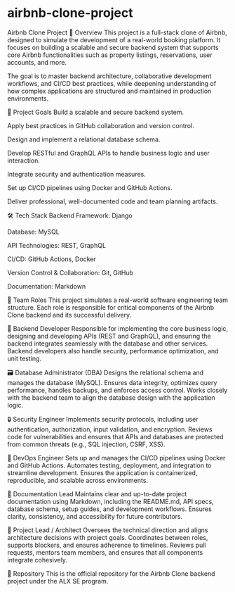 # airbnb-clone-project
Airbnb Clone Project
📌 Overview
This project is a full-stack clone of Airbnb, designed to simulate the development of a real-world booking platform. It focuses on building a scalable and secure backend system that supports core Airbnb functionalities such as property listings, reservations, user accounts, and more.

The goal is to master backend architecture, collaborative development workflows, and CI/CD best practices, while deepening understanding of how complex applications are structured and maintained in production environments.

🎯 Project Goals
Build a scalable and secure backend system.

Apply best practices in GitHub collaboration and version control.

Design and implement a relational database schema.

Develop RESTful and GraphQL APIs to handle business logic and user interaction.

Integrate security and authentication measures.

Set up CI/CD pipelines using Docker and GitHub Actions.

Deliver professional, well-documented code and team planning artifacts.

🛠️ Tech Stack
Backend Framework: Django

Database: MySQL

API Technologies: REST, GraphQL

CI/CD: GitHub Actions, Docker

Version Control & Collaboration: Git, GitHub

Documentation: Markdown

👥 Team Roles
This project simulates a real-world software engineering team structure. Each role is responsible for critical components of the Airbnb Clone backend and its successful delivery.

🔧 Backend Developer
Responsible for implementing the core business logic, designing and developing APIs (REST and GraphQL), and ensuring the backend integrates seamlessly with the database and other services. Backend developers also handle security, performance optimization, and unit testing.

🗃️ Database Administrator (DBA)
Designs the relational schema and manages the database (MySQL). Ensures data integrity, optimizes query performance, handles backups, and enforces access control. Works closely with the backend team to align the database design with the application logic.

🔒 Security Engineer
Implements security protocols, including user authentication, authorization, input validation, and encryption. Reviews code for vulnerabilities and ensures that APIs and databases are protected from common threats (e.g., SQL injection, CSRF, XSS).

🚀 DevOps Engineer
Sets up and manages the CI/CD pipelines using Docker and GitHub Actions. Automates testing, deployment, and integration to streamline development. Ensures the application is containerized, reproducible, and scalable across environments.

🧾 Documentation Lead
Maintains clear and up-to-date project documentation using Markdown, including the README.md, API specs, database schema, setup guides, and development workflows. Ensures clarity, consistency, and accessibility for future contributors.

🧠 Project Lead / Architect
Oversees the technical direction and aligns architecture decisions with project goals. Coordinates between roles, supports blockers, and ensures adherence to timelines. Reviews pull requests, mentors team members, and ensures that all components integrate cohesively.



🔗 Repository
This is the official repository for the Airbnb Clone backend project under the ALX SE program.

